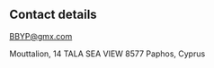 ## Contact details

[BBYP@gmx.com](mailto:BBYP@gmx.com)

Mouttalion, 14
TALA SEA VIEW
8577 Paphos, Cyprus

